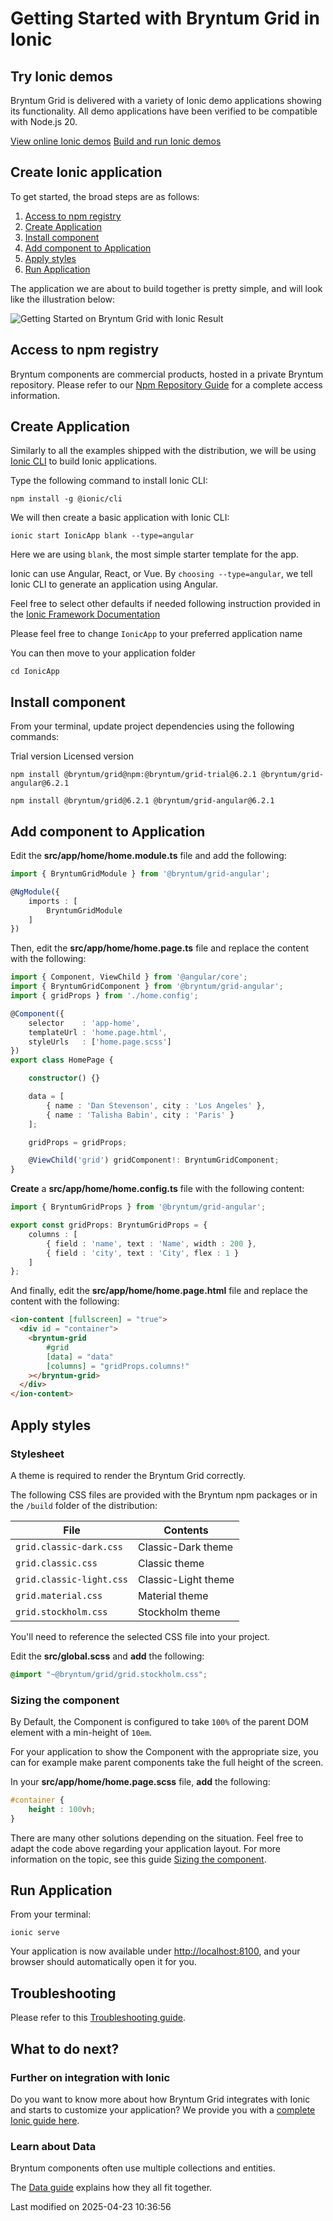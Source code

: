 # Getting Started with Bryntum Grid in Ionic

## Try Ionic demos

Bryntum Grid is delivered with a variety of Ionic demo applications showing its functionality.
All demo applications have been verified to be compatible with Node.js 20.

<div class="b-card-group-2">
<a href="https://bryntum.com/products/grid/examples/#Integration" class="b-card"><i class="fas b-fa-globe"></i>View online Ionic demos</a>
<a href="#Grid/guides/integration/ionic/guide.md#build-and-run-local-demos" class="b-card"><i class="b-logo b-ionic"></i>Build and run Ionic demos</a>
</div>

## Create Ionic application

To get started, the broad steps are as follows:

1. [Access to npm registry](##access-to-npm-registry)
2. [Create Application](##create-application)
3. [Install component](##install-component)
4. [Add component to Application](##add-component-to-application)
5. [Apply styles](##apply-styles)
6. [Run Application](##run-application)

The application we are about to build together is pretty simple, and will look like the illustration below:

<img src="Grid/getting-started-result.png" class="b-screenshot" alt="Getting Started on Bryntum Grid with Ionic Result">

## Access to npm registry

Bryntum components are commercial products, hosted in a private Bryntum repository.
Please refer to our [Npm Repository Guide](#Grid/guides/npm-repository.md) for a complete access information.

## Create Application

Similarly to all the examples shipped with the distribution, we will be using [Ionic CLI](https://cli.angular.io/) to
build Ionic applications.

Type the following command to install Ionic CLI:

```shell
npm install -g @ionic/cli
```

We will then create a basic application with Ionic CLI:

```shell
ionic start IonicApp blank --type=angular
```

Here we are using `blank`, the most simple starter template for the app.

Ionic can use Angular, React, or Vue. By `choosing --type=angular`, we tell Ionic CLI to generate an application using
Angular.

Feel free to select other defaults if needed following instruction provided in
the [Ionic Framework Documentation](https://ionicframework.com)

<div class="note">

Please feel free to change <code>IonicApp</code> to your preferred application name

</div>

You can then move to your application folder

```shell
cd IonicApp
```

## Install component

From your terminal, update project dependencies using the following commands:

<div class="docs-tabs" data-name="licensed">
<div>
    <a>Trial version</a>
    <a>Licensed version</a>
</div>
<div>

```shell
npm install @bryntum/grid@npm:@bryntum/grid-trial@6.2.1 @bryntum/grid-angular@6.2.1
```

</div>
<div>

```shell
npm install @bryntum/grid@6.2.1 @bryntum/grid-angular@6.2.1
```
</div>
</div>

## Add component to Application

Edit the **src/app/home/home.module.ts** file and add the following:

```typescript
import { BryntumGridModule } from '@bryntum/grid-angular';

@NgModule({
    imports : [
        BryntumGridModule
    ]
})
```

Then, edit the **src/app/home/home.page.ts** file and replace the content with the following:

```typescript
import { Component, ViewChild } from '@angular/core';
import { BryntumGridComponent } from '@bryntum/grid-angular';
import { gridProps } from './home.config';

@Component({
    selector    : 'app-home',
    templateUrl : 'home.page.html',
    styleUrls   : ['home.page.scss']
})
export class HomePage {

    constructor() {}

    data = [
        { name : 'Dan Stevenson', city : 'Los Angeles' },
        { name : 'Talisha Babin', city : 'Paris' }
    ];

    gridProps = gridProps;

    @ViewChild('grid') gridComponent!: BryntumGridComponent;
}
```

**Create** a **src/app/home/home.config.ts** file with the following content:

```typescript
import { BryntumGridProps } from '@bryntum/grid-angular';

export const gridProps: BryntumGridProps = {
    columns : [
        { field : 'name', text : 'Name', width : 200 },
        { field : 'city', text : 'City', flex : 1 }
    ]
};
```

And finally, edit the **src/app/home/home.page.html** file and replace the content with the following:

```html
<ion-content [fullscreen] = "true">
  <div id = "container">
    <bryntum-grid
        #grid
        [data] = "data"
        [columns] = "gridProps.columns!"
    ></bryntum-grid>
  </div>
</ion-content>
```

## Apply styles

### Stylesheet

A theme is required to render the Bryntum Grid correctly.

The following CSS files are provided with the Bryntum npm packages or in the `/build` folder of the distribution:

| File                        | Contents            |
|-----------------------------|---------------------|
| `grid.classic-dark.css`  | Classic-Dark theme  |
| `grid.classic.css`       | Classic theme       |
| `grid.classic-light.css` | Classic-Light theme |
| `grid.material.css`      | Material theme      |
| `grid.stockholm.css`     | Stockholm theme     |

You'll need to reference the selected CSS file into your project.

Edit the **src/global.scss** and **add** the following:

```scss
@import "~@bryntum/grid/grid.stockholm.css";
```

### Sizing the component

By Default, the Component is configured to take `100%` of the parent DOM element with a min-height of `10em`.

For your application to show the Component with the appropriate size, you can for example make parent components take
the full height of the screen.

In your **src/app/home/home.page.scss** file, **add** the following:

```scss
#container {
    height : 100vh;
}
```

There are many other solutions depending on the situation. Feel free to adapt the code above regarding your application
layout. For more information on the topic, see this guide
[Sizing the component](https://bryntum.com/products/grid/docs/guide/Grid/basics/sizing).

## Run Application

From your terminal:

```shell
ionic serve
```

Your application is now available under [http://localhost:8100](http://localhost:8100), and your browser should
automatically open it for you.

## Troubleshooting

Please refer to this [Troubleshooting guide](#Grid/guides/integration/ionic/troubleshooting.md).

## What to do next?

### Further on integration with Ionic

Do you want to know more about how Bryntum Grid integrates with Ionic and starts to customize your application? We
provide you with a [complete Ionic guide here](#Grid/guides/integration/ionic/guide.md).

### Learn about Data

Bryntum components often use multiple collections and entities.

The [Data guide](#Grid/guides/data/displayingdata.md) explains how they all fit together.



<p class="last-modified">Last modified on 2025-04-23 10:36:56</p>